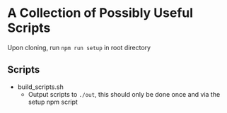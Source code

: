 # A Collection of Possibly Useful Scripts

Upon cloning, run `npm run setup` in root directory

## Scripts

- build_scripts.sh
  - Output scripts to `./out`, this should only be done once and via the setup npm script
